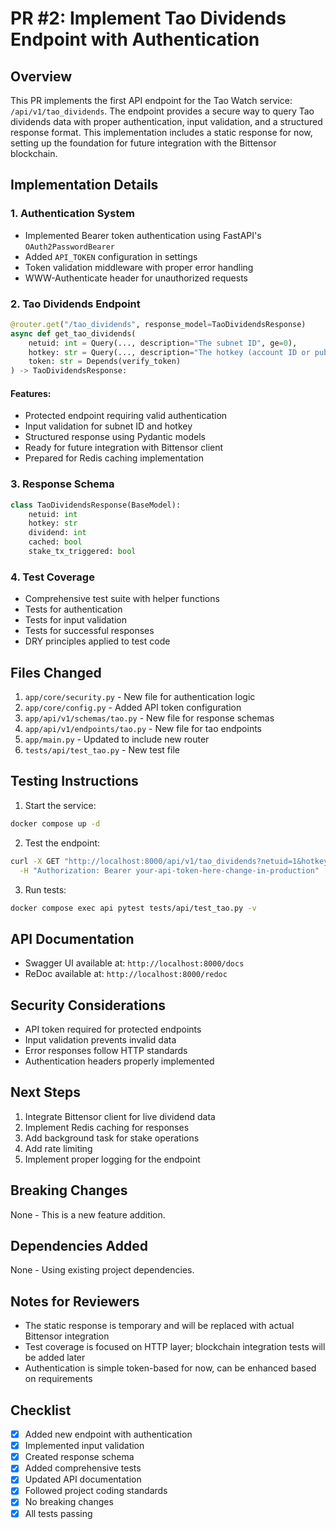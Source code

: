 # PR #2: Implement Tao Dividends Endpoint with Authentication

## Overview

This PR implements the first API endpoint for the Tao Watch service: `/api/v1/tao_dividends`. The endpoint provides a secure way to query Tao dividends data with proper authentication, input validation, and a structured response format. This implementation includes a static response for now, setting up the foundation for future integration with the Bittensor blockchain.

## Implementation Details

### 1. Authentication System
- Implemented Bearer token authentication using FastAPI's `OAuth2PasswordBearer`
- Added `API_TOKEN` configuration in settings
- Token validation middleware with proper error handling
- WWW-Authenticate header for unauthorized requests

### 2. Tao Dividends Endpoint
```python
@router.get("/tao_dividends", response_model=TaoDividendsResponse)
async def get_tao_dividends(
    netuid: int = Query(..., description="The subnet ID", ge=0),
    hotkey: str = Query(..., description="The hotkey (account ID or public key)", min_length=48, max_length=64),
    token: str = Depends(verify_token)
) -> TaoDividendsResponse:
```

#### Features:
- Protected endpoint requiring valid authentication
- Input validation for subnet ID and hotkey
- Structured response using Pydantic models
- Ready for future integration with Bittensor client
- Prepared for Redis caching implementation

### 3. Response Schema
```python
class TaoDividendsResponse(BaseModel):
    netuid: int
    hotkey: str
    dividend: int
    cached: bool
    stake_tx_triggered: bool
```

### 4. Test Coverage
- Comprehensive test suite with helper functions
- Tests for authentication
- Tests for input validation
- Tests for successful responses
- DRY principles applied to test code

## Files Changed
1. `app/core/security.py` - New file for authentication logic
2. `app/core/config.py` - Added API token configuration
3. `app/api/v1/schemas/tao.py` - New file for response schemas
4. `app/api/v1/endpoints/tao.py` - New file for tao endpoints
5. `app/main.py` - Updated to include new router
6. `tests/api/test_tao.py` - New test file

## Testing Instructions

1. Start the service:
```bash
docker compose up -d
```

2. Test the endpoint:
```bash
curl -X GET "http://localhost:8000/api/v1/tao_dividends?netuid=1&hotkey=5FFApaS75bv5pJHfAp2FVLBj9ZaXuFDjEypsaBNc1wCfe52v" \
  -H "Authorization: Bearer your-api-token-here-change-in-production"
```

3. Run tests:
```bash
docker compose exec api pytest tests/api/test_tao.py -v
```

## API Documentation
- Swagger UI available at: `http://localhost:8000/docs`
- ReDoc available at: `http://localhost:8000/redoc`

## Security Considerations
- API token required for protected endpoints
- Input validation prevents invalid data
- Error responses follow HTTP standards
- Authentication headers properly implemented

## Next Steps
1. Integrate Bittensor client for live dividend data
2. Implement Redis caching for responses
3. Add background task for stake operations
4. Add rate limiting
5. Implement proper logging for the endpoint

## Breaking Changes
None - This is a new feature addition.

## Dependencies Added
None - Using existing project dependencies.

## Notes for Reviewers
- The static response is temporary and will be replaced with actual Bittensor integration
- Test coverage is focused on HTTP layer; blockchain integration tests will be added later
- Authentication is simple token-based for now, can be enhanced based on requirements

## Checklist
- [x] Added new endpoint with authentication
- [x] Implemented input validation
- [x] Created response schema
- [x] Added comprehensive tests
- [x] Updated API documentation
- [x] Followed project coding standards
- [x] No breaking changes
- [x] All tests passing 
